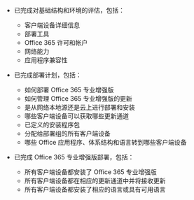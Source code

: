 - 已完成对基础结构和环境的评估，包括：

    - 客户端设备详细信息
    - 部署工具
    - Office 365 许可和帐户
    - 网络能力
    - 应用程序兼容性

- 已完成部署计划，包括：

    - 如何部署 Office 365 专业增强版
    - 如何管理 Office 365 专业增强版的更新
    - 是从网络本地源还是云上进行部署和安装
    - 哪些客户端设备可以获取哪些更新通道
    - 已定义的安装程序包
    - 分配给部署组的所有客户端设备
    - 哪些 Office 应用程序、体系结构和语言转到哪些客户端设备

- 已完成 Office 365 专业增强版部署，包括：

    - 所有客户端设备都安装了 Office 365 专业增强版
    - 所有客户端设备都在相应的更新通道中并将接收更新
    - 所有客户端设备都安装了相应的语言或具有可用语言
